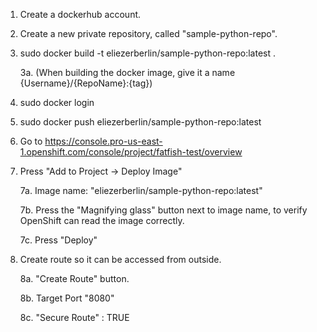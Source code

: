 1. Create a dockerhub account.
2. Create a new private repository, called "sample-python-repo".

     

3. sudo docker build -t eliezerberlin/sample-python-repo:latest .

    3a. (When building the docker image, give it a name {Username}/{RepoName}:{tag})
4. sudo docker login
5. sudo docker push eliezerberlin/sample-python-repo:latest

6. Go to https://console.pro-us-east-1.openshift.com/console/project/fatfish-test/overview
7. Press "Add to Project -> Deploy Image"

    7a. Image name: "eliezerberlin/sample-python-repo:latest"

    7b. Press the "Magnifying glass" button next to image name, to verify OpenShift can read the image correctly.

    7c. Press "Deploy"

8. Create route so it can be accessed from outside.

    8a. "Create Route" button.

    8b. Target Port "8080"

    8c. "Secure Route" : TRUE
